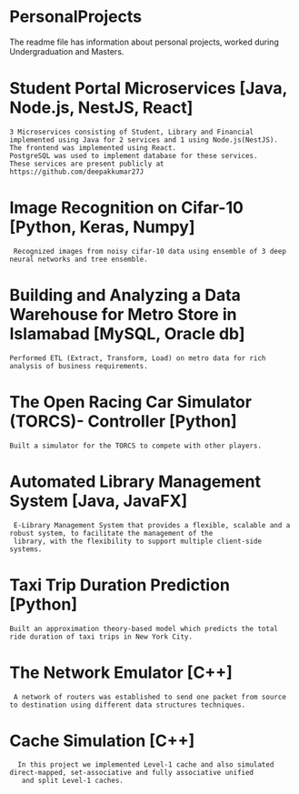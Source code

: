 # PersonalProjects
The readme file has information about personal projects, worked during Undergraduation and Masters.

# Student Portal Microservices [Java, Node.js, NestJS, React]
    3 Microservices consisting of Student, Library and Financial implemented using Java for 2 services and 1 using Node.js(NestJS). 
    The frontend was implemented using React. 
    PostgreSQL was used to implement database for these services. 
    These services are present publicly at https://github.com/deepakkumar27J
# Image Recognition on Cifar-10 [Python, Keras, Numpy]
     Recognized images from noisy cifar-10 data using ensemble of 3 deep neural networks and tree ensemble.
# Building and Analyzing a Data Warehouse for Metro Store in Islamabad [MySQL, Oracle db]
    Performed ETL (Extract, Transform, Load) on metro data for rich analysis of business requirements.
# The Open Racing Car Simulator (TORCS)- Controller [Python]
    Built a simulator for the TORCS to compete with other players.
# Automated Library Management System [Java, JavaFX]
     E-Library Management System that provides a flexible, scalable and a robust system, to facilitate the management of the
     library, with the flexibility to support multiple client-side systems.
# Taxi Trip Duration Prediction [Python]
    Built an approximation theory-based model which predicts the total ride duration of taxi trips in New York City.
# The Network Emulator [C++]
     A network of routers was established to send one packet from source to destination using different data structures techniques.
 # Cache Simulation [C++]  
      In this project we implemented Level-1 cache and also simulated direct-mapped, set-associative and fully associative unified
       and split Level-1 caches.

